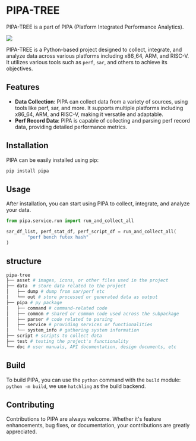 # PIPA-TREE

PIPA-TREE is a part of PIPA (Platform Integrated Performance Analytics).

![](asset/logo.png)

PIPA-TREE is a Python-based project designed to collect, integrate, and analyze data across various platforms including x86_64, ARM, and RISC-V. It utilizes various tools such as `perf`, `sar`, and others to achieve its objectives.


## Features

* **Data Collection**: PIPA can collect data from a variety of sources, using tools like perf, sar, and more. It supports multiple platforms including x86_64, ARM, and RISC-V, making it versatile and adaptable.
* **Perf Record Data**: PIPA is capable of collecting and parsing perf record data, providing detailed performance metrics.

## Installation
PIPA can be easily installed using pip:

```sh
pip install pipa
```


## Usage

After installation, you can start using PIPA to collect, integrate, and analyze your data. 

```py
from pipa.service.run import run_and_collect_all

sar_df_list, perf_stat_df, perf_script_df = run_and_collect_all(
        "perf bench futex hash"
)
```

## structure

```py
pipa-tree
├── asset # images, icons, or other files used in the project
├── data  # store data related to the project
│   ├── dump # dump from sar/perf etc 
│   └── out # store processed or generated data as output
├── pipa # py package
│   ├── command # command-related code
│   ├── common # shared or common code used across the subpackage
│   ├── parser # code related to parsing
│   ├── service # providing services or functionalities
│   └── system_info # gathering system information
├── script # scripts to collect data
├── test # testing the project's functionality
└── doc # user manuals, API documentation, design documents, etc
```

## Build

To build PIPA, you can use the `python` command with the `build` module:  `python -m build`, we use `hatchling` as the build backend.


## Contributing

Contributions to PIPA are always welcome. Whether it's feature enhancements, bug fixes, or documentation, your contributions are greatly appreciated.